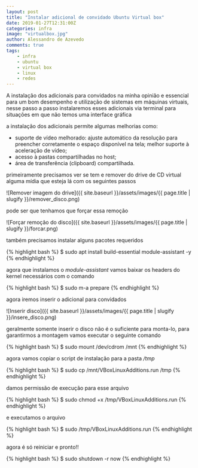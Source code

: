 ```yaml
---
layout: post
title: "Instalar adicional de convidado Ubuntu Virtual box"
date: 2019-01-27T12:31:00Z
categories: infra
image: "virtualbox.jpg"
author: Alessandro de Azevedo
comments: true
tags:
    - infra
    - ubuntu
    - virtual box
    - linux
    - redes
---
```


A instalação dos adicionais para convidados na minha opinião e essencial para um bom desempenho e utilização de sistemas em máquinas virtuais, nesse passo a passo instalaremos esses adicionais via terminal para situações em que não temos uma interface gráfica

<!--more-->

a instalação dos adicionais permite algumas melhorias como:

- suporte de vídeo melhorado: ajuste automático da resolução para preencher corretamente o espaço disponível na tela; melhor suporte à aceleração de vídeo;
- acesso à pastas compartilhadas no host;
- área de transferência (clipboard) compartilhada.

primeiramente precisamos ver se tem e remover do drive de CD virtual alguma mídia que esteja lá com os seguintes passos

![Remover imagem do drive]({{ site.baseurl }}/assets/images/{{ page.title | slugify }}/remover_disco.png)

pode ser que tenhamos que forçar essa remoção

![Forçar remoção do disco]({{ site.baseurl }}/assets/images/{{ page.title | slugify }}/forcar.png)

também precisamos instalar alguns pacotes requeridos

{% highlight bash %}
$ sudo apt install build-essential module-assistant -y
{% endhighlight %}

agora que instalamos o *module-assistant* vamos baixar os headers do kernel necessários com o comando

{% highlight bash %}
$ sudo m-a prepare
{% endhighlight %}

agora iremos inserir o adicional para convidados

![Inserir disco]({{ site.baseurl }}/assets/images/{{ page.title | slugify }}/insere_disco.png)

geralmente somente inserir o disco não é o suficiente para monta-lo, para garantirmos a montagem vamos executar o seguinte comando

{% highlight bash %}
$ sudo mount /dev/cdrom /mnt
{% endhighlight %}

agora vamos copiar o script de instalação para a pasta */tmp* 

{% highlight bash %}
$ sudo cp /mnt/VBoxLinuxAdditions.run /tmp
{% endhighlight %}

damos permissão de execução para esse arquivo

{% highlight bash %}
$ sudo chmod +x /tmp/VBoxLinuxAdditions.run
{% endhighlight %}

e executamos o arquivo

{% highlight bash %}
$ sudo /tmp/VBoxLinuxAdditions.run
{% endhighlight %}

agora é só reiniciar e pronto!!

{% highlight bash %}
$ sudo shutdown -r now
{% endhighlight %}